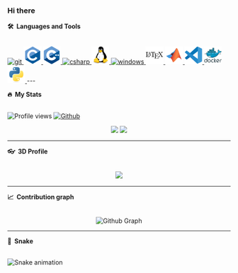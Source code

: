 ### Hi there
  <summary><b>🛠️&nbsp;&nbsp;Languages&nbsp;and&nbsp;Tools</b></summary>
  <br/>
  <p align="left"> 
  <a href="https://git-scm.com" target="_blank"> <img src="https://www.vectorlogo.zone/logos/git-scm/git-scm-icon.svg" alt="git" width="40" height="40"/> </a> 
  <a href="https://www.w3schools.com/c/index.php" target="_blank"> <img src="https://raw.githubusercontent.com/devicons/devicon/master/icons/c/c-original.svg" alt="c" width="40" height="40"/> </a> 
  <a href="https://www.w3schools.com/cpp/default.asp" target="_blank"> <img src="https://raw.githubusercontent.com/devicons/devicon/master/icons/cplusplus/cplusplus-original.svg" alt="cplusplus" width="40" height="40"/> </a>
  <a href="https://www.ros.org"> <img src="https://upload.wikimedia.org/wikipedia/commons/b/bb/Ros_logo.svg" alt="csharp" width="40" height="40"/> </a>
  <a href="https://ubuntu.com" target="_blank"> <img src="https://raw.githubusercontent.com/devicons/devicon/master/icons/linux/linux-original.svg" alt="linux" width="40" height="40"/> </a>
  <a href="https://www.microsoft.com/en-us/windows" target="_blank"> <img src="https://upload.wikimedia.org/wikipedia/commons/3/34/Windows_logo_-_2012_derivative.svg" alt="windows" width="40" height="40"/> </a>
  <a href="https://www.latex-project.org" target="_blank"> <img src="https://raw.githubusercontent.com/devicons/devicon/master/icons/latex/latex-original.svg" alt="latex" width="40" height="40"/> </a>
  <a href="https://matlab.mathworks.com" target="_blank"> <img src="https://raw.githubusercontent.com/devicons/devicon/master/icons/matlab/matlab-original.svg" alt="matlab" width="40" height="40"/> </a>
  <a href="https://code.visualstudio.com" target="_blank"> <img src="https://raw.githubusercontent.com/devicons/devicon/master/icons/vscode/vscode-original.svg" alt="vscode" width="40" height="40"/> </a>
  <a href="https://www.docker.com" target="_blank"> <img src="https://raw.githubusercontent.com/devicons/devicon/master/icons/docker/docker-original-wordmark.svg" alt="docker" width="40" height="40"/> </a>
  <a href="https://www.python.org" target="_blank"> <img src="https://raw.githubusercontent.com/devicons/devicon/master/icons/python/python-original.svg" alt="python" width="40" height="40"/> </a>
---
<summary><b>🔥&nbsp;&nbsp;My Stats</b></summary> <br/>

![Profile views](https://komarev.com/ghpvc/?username=ettore9x9) [![Github](https://img.shields.io/github/followers/ettore9x9?label=Follow&style=social)](https://github.com/ettore9x9)

<p align="center"
<a href="https://github.com/ettore9x9">
  <img height="180em" src="https://github-readme-stats.vercel.app/api?username=ettore9x9&theme=noctis_minimus&show_icons=true" />
  <img height="180em" src="https://github-readme-stats.vercel.app/api/top-langs/?username=ettore9x9&theme=noctis_minimus&layout=compact" />
</a>
</p>

---
<summary><b>👓&nbsp;&nbsp;3D Profile</b></summary> <br/>

<p align="center">
  <a href="./profile-3d-contrib/profile-night-green.svg">
    <img width="900em" src="./profile-3d-contrib/profile-night-green.svg">
  </a>
</p>

---
<summary><b>📈&nbsp;&nbsp;Contribution graph</b></summary> <br/>

<p align="center"> <img width="900em" src="https://activity-graph.herokuapp.com/graph?username=ettore9x9&bg_color=01010f&color=f5f5fe&line=ed4a7c&point=45994a&area=true&hide_border=true" alt="Github Graph" /> </p> 

---
<summary><b>🐍&nbsp;&nbsp;Snake</b></summary> <br/>

![Snake animation](https://github.com/ettore9x9/ettore9x9/blob/output/github-contribution-grid-snake.svg)
